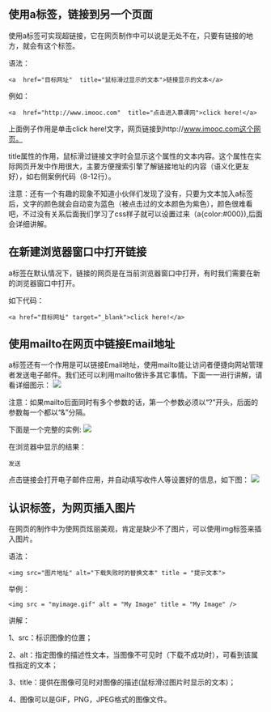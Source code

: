 ## 使用a标签，链接到另一个页面 ##
使用a标签可实现超链接，它在网页制作中可以说是无处不在，只要有链接的地方，就会有这个标签。

语法：
    
    <a  href="目标网址"  title="鼠标滑过显示的文本">链接显示的文本</a>
例如：

    <a  href="http://www.imooc.com"  title="点击进入慕课网">click here!</a>
上面例子作用是单击click here!文字，网页链接到http://www.imooc.com这个网页。

title属性的作用，鼠标滑过链接文字时会显示这个属性的文本内容。这个属性在实际网页开发中作用很大，主要方便搜索引擎了解链接地址的内容（语义化更友好），如右侧案例代码（8-12行）。

注意：还有一个有趣的现象不知道小伙伴们发现了没有，只要为文本加入a标签后，文字的颜色就会自动变为蓝色（被点击过的文本颜色为紫色），颜色很难看吧，不过没有关系后面我们学习了css样子就可以设置过来（a{color:#000}),后面会详细讲解。

## 在新建浏览器窗口中打开链接 ##
a标签在默认情况下，链接的网页是在当前浏览器窗口中打开，有时我们需要在新的浏览器窗口中打开。

如下代码：

    <a href="目标网址" target="_blank">click here!</a>

## 使用mailto在网页中链接Email地址 ##
a标签还有一个作用是可以链接Email地址，使用mailto能让访问者便捷向网站管理者发送电子邮件。我们还可以利用mailto做许多其它事情。下面一一进行讲解，请看详细图示：
![](http://img.mukewang.com/52da4f2a000150b714280550.jpg)


注意：如果mailto后面同时有多个参数的话，第一个参数必须以“?”开头，后面的参数每一个都以“&”分隔。

下面是一个完整的实例:
![](http://img.mukewang.com/52da52200001e00e07930061.jpg)


在浏览器中显示的结果：

    发送
点击链接会打开电子邮件应用，并自动填写收件人等设置好的信息，如下图：
![](http://img.mukewang.com/52da5026000148a706850470.jpg)

## 认识<img>标签，为网页插入图片 ##
在网页的制作中为使网页炫丽美观，肯定是缺少不了图片，可以使用img标签来插入图片。

语法：

    <img src="图片地址" alt="下载失败时的替换文本" title = "提示文本">

举例：

    <img src = "myimage.gif" alt = "My Image" title = "My Image" />

讲解：

1、src：标识图像的位置；

2、alt：指定图像的描述性文本，当图像不可见时（下载不成功时），可看到该属性指定的文本；

3、title：提供在图像可见时对图像的描述(鼠标滑过图片时显示的文本)；

4、图像可以是GIF，PNG，JPEG格式的图像文件。